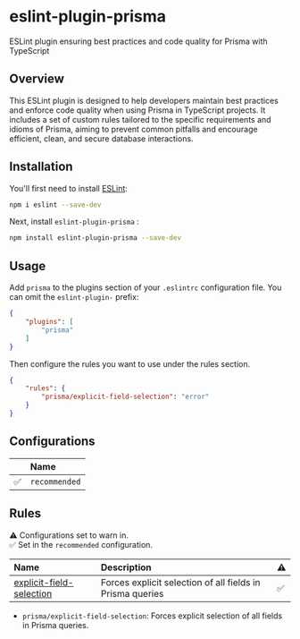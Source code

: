 # eslint-plugin-prisma

ESLint plugin ensuring best practices and code quality for Prisma with TypeScript

## Overview

This ESLint plugin is designed to help developers maintain best practices and enforce code quality when using Prisma in TypeScript projects. It includes a set of custom rules tailored to the specific requirements and idioms of Prisma, aiming to prevent common pitfalls and encourage efficient, clean, and secure database interactions.

## Installation

You'll first need to install [ESLint](https://eslint.org/):

```sh
npm i eslint --save-dev
```

Next, install `eslint-plugin-prisma` :

```sh
npm install eslint-plugin-prisma --save-dev
```

## Usage

Add `prisma` to the plugins section of your `.eslintrc` configuration file. You can omit the `eslint-plugin-` prefix:

```json
{
    "plugins": [
        "prisma"
    ]
}
```

Then configure the rules you want to use under the rules section.

```json
{
    "rules": {
        "prisma/explicit-field-selection": "error"
    }
}
```

## Configurations

<!-- begin auto-generated configs list -->

|    | Name          |
| :- | :------------ |
| ✅  | `recommended` |

<!-- end auto-generated configs list -->

## Rules

<!-- begin auto-generated rules list -->

⚠️ Configurations set to warn in.\
✅ Set in the `recommended` configuration.

| Name                                                               | Description                                               | ⚠️ |
| :----------------------------------------------------------------- | :-------------------------------------------------------- | :- |
| [explicit-field-selection](docs/rules/explicit-field-selection.md) | Forces explicit selection of all fields in Prisma queries | ✅  |

<!-- end auto-generated rules list -->

* `prisma/explicit-field-selection`: Forces explicit selection of all fields in Prisma queries.
